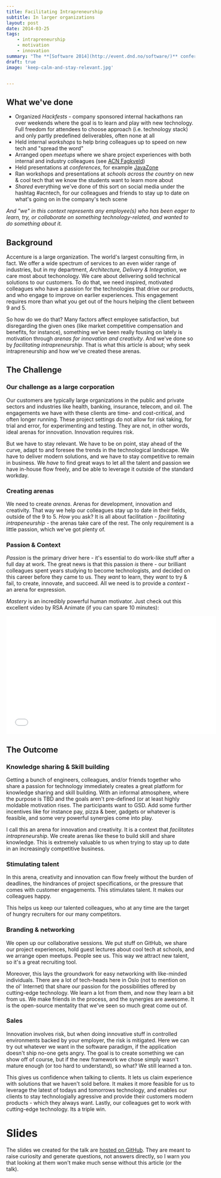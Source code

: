 ```yaml
---
title: Facilitating Intrapreneurship
subtitle: In larger organizations
layout: post
date: 2014-03-25
tags:
    - intrapreneurship
    - motivation
    - innovation
summary: "The **[Software 2014](http://event.dnd.no/software/)** conference took place in Oslo last week, and I held a talk on the 'Intrapreneurship' track together with my brilliant colleague Ismar Slomic (@islomic). We talked about some things we have done internally at Accenture Norway over the past year to try to create something new and exciting. Let me try to explain what 'Intrapreneurship in practice' means to us, and how it has helped us as a large organization to create new momentum for innovation and learning."
draft: true
image: 'keep-calm-and-stay-relevant.jpg'


---
```


## What we've done
* Organized *Hackfests* - company sponsored internal hackathons ran over weekends where the goal is to learn and play with new technology. Full freedom for attendees to choose approach (i.e. technology stack) and only partly predefined deliverables, often none at all
* Held internal *workshops* to help bring colleagues up to speed on new tech and "spread the word"
* Arranged open *meetups* where we share project experiences with both internal and industry colleagues (see [ACN Fagkveld](http://acnfagkveld.herokuapp.com/))
* Held presentations at *conferences*, for example [JavaZone](http://jz13.java.no/)
* Ran workshops and presentations at *schools across the country* on new & cool tech that we know the students want to learn more about
* *Shared* everything we've done of this sort on social media under the hashtag #acntech, for our colleagues and friends to stay up to date on what's going on in the company's tech scene

*And "we" in this context represents any employee(s) who has been eager to learn, try, or collaborate on something technology-related, and wanted to do something about it.*

## Background
Accenture is a large organization. The world's largest consulting firm, in fact. We offer a wide spectrum of services to an even wider range of industries, but in my department, *Architecture, Delivery & Integration*, we care most about techonology. We care about delivering solid technical solutions to our customers. To do that, we need inspired, motivated colleagues who have a passion for the technologies that drive our products, and who engage to improve on earlier experiences. This engagement requires more than what you get out of the hours helping the client between 9 and 5.

So how do we do that? Many factors affect employee satisfaction, but disregarding the given ones (like market competitive compensation and benefits, for instance), something we've been really fousing on lately is motivation through *arenas for innovation and creativity*. And we've done so by *facilitating intrapreneurship*. That is what this article is about; why seek intrapreneurship and how we've created these arenas.

## The Challenge
### Our challenge as a large corporation
Our customers are typically large organizations in the public and private sectors and industries like health, banking, insurance, telecom, and oil. The engagements we have with these clients are time- and cost-critical, and often longer running. These project settings do not allow for risk taking, for trial and error, for experimenting and testing. They are not, in other words, ideal arenas for innovation. Innovation requires risk.

But we have to stay relevant. We have to be on point, stay ahead of the curve, adapt to and foresee the trends in the technological landscape. We have to deliver modern solutions, and we have to stay competitive to remain in business. We *have* to find great ways to let all the  talent and passion we have in-house flow freely, and be able to leverage it outside of the standard workday.

### Creating arenas
We need to create *arenas*. Arenas for development, innovation and creativity. That way we help our colleagues stay up to date in their fields, outside of the 9 to 5. *How* you ask?  It is all about facilitation - *facilitating intrapeneurship* - the arenas take care of the rest. The only requirement is a little passion, which we've got plenty of.

### Passion & Context 
*Passion* is the primary driver here - it's essential to do work-like stuff after a full day at work. The great news is that this passion *is* there - our brilliant colleagues spent years studying to become technologists, and decided on this career before they came to us. They *want* to learn, they *want* to try & fail, to create, innovate, and succeed. All we need is to provide a *context* - an arena for expression.


*Mastery* is an incredibly powerful human motivator. Just check out this excellent video by RSA Animate (if you can spare 10 minutes):

<iframe width="560" height="315" src="//www.youtube.com/embed/u6XAPnuFjJc" frameborder="0" allowfullscreen></iframe>


## The Outcome
### Knowledge sharing & Skill building
Getting a bunch of engineers, colleagues, and/or friends together who share a passion for technology immediately creates a great platform for knowledge sharing and skill building. With an informal atmosphere, where the purpose is TBD and the goals aren't pre-defined (or at least highly moldable motivation rises. The participants want to GSD. Add some further incentives like for instance pay, pizza & beer, gadgets or whatever is feasible, and some very powerful synergies come into play. 

I call this an arena for innovation and creativity. It is a context that *facilitates intrapreneurship*. We create arenas like these to build skill and share knowledge. This is extremely valuable to us when trying to stay up to date in an increasingly competitive business.

### Stimulating talent
In this arena, creativity and innovation can flow freely without the burden of deadlines, the hindrances of project specifications, or the pressure that comes with customer engagements. This stimulates talent. It makes our colleagues happy.

This helps us keep our talented colleagues, who at any time are the target of hungry recruiters for our many competitors.

### Branding & networking
We open up our collaborative sessions. We put stuff on GitHub, we share our project experiences, hold guest lectures about cool tech at schools, and we arrange open meetups. People see us. This way we attract new talent, so it's a great recruiting tool.

Moreover, this lays the groundwork for easy networking with like-minded individuals. There are a lot of tech-heads here in Oslo (not to mention on the ol' Internet) that share our passion for the possibilities offered by cutting-edge technology. We learn a lot from them, and now they learn a bit from us. We make friends in the process, and the synergies are awesome. It is the open-source mentality that we've seen so much great come out of.

### Sales
Innovation involves risk, but when doing innovative stuff in controlled environments backed by your employer, the risk is mitigated. Here we can try out whatever we want in the software paradigm, if the application doesn't ship no-one gets angry. The goal is to create something we can show off of course, but if the new framework we chose simply wasn't mature enough (or too hard to understand), so what? We still learned a ton.

This gives us confidence when talking to clients. It lets us claim experience with solutions that we haven't sold before. It makes it more feasible for us to leverage the latest of todays and tomorrows technology, and enables our clients to stay technologially agressive and provide their customers modern products - which they always want. Lastly, our colleagues get to work with cutting-edge technology. Its a triple win.

# Slides
The slides we created for the talk are [hosted on GitHub](http://acntech.github.io/SW2014-presentation/). They are meant to raise curiosity and generate questions, not answers directly, so I warn you that looking at them won't make much sense without this article (or the talk).




